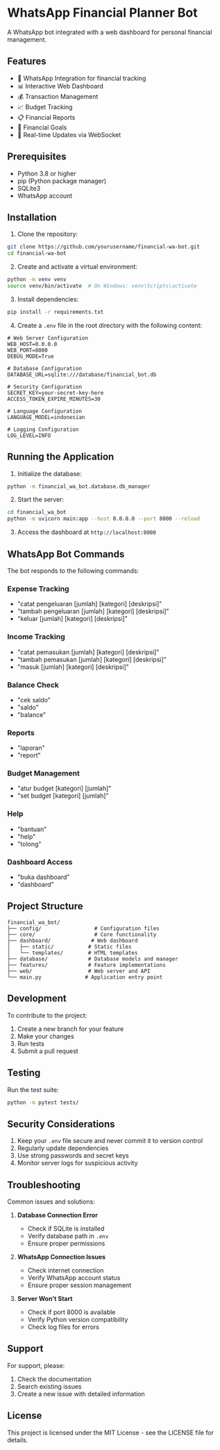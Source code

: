 # WhatsApp Financial Planner Bot

A WhatsApp bot integrated with a web dashboard for personal financial management.

## Features

- 💬 WhatsApp Integration for financial tracking
- 📊 Interactive Web Dashboard
- 💰 Transaction Management
- 📈 Budget Tracking
- 📋 Financial Reports
- 🎯 Financial Goals
- 🔄 Real-time Updates via WebSocket

## Prerequisites

- Python 3.8 or higher
- pip (Python package manager)
- SQLite3
- WhatsApp account

## Installation

1. Clone the repository:
```bash
git clone https://github.com/yourusername/financial-wa-bot.git
cd financial-wa-bot
```

2. Create and activate a virtual environment:
```bash
python -m venv venv
source venv/bin/activate  # On Windows: venv\Scripts\activate
```

3. Install dependencies:
```bash
pip install -r requirements.txt
```

4. Create a `.env` file in the root directory with the following content:
```env
# Web Server Configuration
WEB_HOST=0.0.0.0
WEB_PORT=8000
DEBUG_MODE=True

# Database Configuration
DATABASE_URL=sqlite:///database/financial_bot.db

# Security Configuration
SECRET_KEY=your-secret-key-here
ACCESS_TOKEN_EXPIRE_MINUTES=30

# Language Configuration
LANGUAGE_MODEL=indonesian

# Logging Configuration
LOG_LEVEL=INFO
```

## Running the Application

1. Initialize the database:
```bash
python -m financial_wa_bot.database.db_manager
```

2. Start the server:
```bash
cd financial_wa_bot
python -m uvicorn main:app --host 0.0.0.0 --port 8000 --reload
```

3. Access the dashboard at `http://localhost:8000`

## WhatsApp Bot Commands

The bot responds to the following commands:

### Expense Tracking
- "catat pengeluaran [jumlah] [kategori] [deskripsi]"
- "tambah pengeluaran [jumlah] [kategori] [deskripsi]"
- "keluar [jumlah] [kategori] [deskripsi]"

### Income Tracking
- "catat pemasukan [jumlah] [kategori] [deskripsi]"
- "tambah pemasukan [jumlah] [kategori] [deskripsi]"
- "masuk [jumlah] [kategori] [deskripsi]"

### Balance Check
- "cek saldo"
- "saldo"
- "balance"

### Reports
- "laporan"
- "report"

### Budget Management
- "atur budget [kategori] [jumlah]"
- "set budget [kategori] [jumlah]"

### Help
- "bantuan"
- "help"
- "tolong"

### Dashboard Access
- "buka dashboard"
- "dashboard"

## Project Structure

```
financial_wa_bot/
├── config/                 # Configuration files
├── core/                   # Core functionality
├── dashboard/             # Web dashboard
│   ├── static/           # Static files
│   └── templates/        # HTML templates
├── database/             # Database models and manager
├── features/             # Feature implementations
├── web/                  # Web server and API
└── main.py              # Application entry point
```

## Development

To contribute to the project:

1. Create a new branch for your feature
2. Make your changes
3. Run tests
4. Submit a pull request

## Testing

Run the test suite:
```bash
python -m pytest tests/
```

## Security Considerations

1. Keep your `.env` file secure and never commit it to version control
2. Regularly update dependencies
3. Use strong passwords and secret keys
4. Monitor server logs for suspicious activity

## Troubleshooting

Common issues and solutions:

1. **Database Connection Error**
   - Check if SQLite is installed
   - Verify database path in `.env`
   - Ensure proper permissions

2. **WhatsApp Connection Issues**
   - Check internet connection
   - Verify WhatsApp account status
   - Ensure proper session management

3. **Server Won't Start**
   - Check if port 8000 is available
   - Verify Python version compatibility
   - Check log files for errors

## Support

For support, please:
1. Check the documentation
2. Search existing issues
3. Create a new issue with detailed information

## License

This project is licensed under the MIT License - see the LICENSE file for details.
